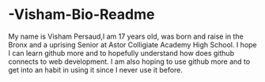 # -Visham-Bio-Readme
My name is Visham Persaud,I am 17 years old, was born and raise in the Bronx and a uprising Senior at Astor Colligiate Academy High School. I hope I can learn github more and to hopefully understand how does github connects to web development. I am also hoping to use github more and to get into an habit in using it since I never use it before.

